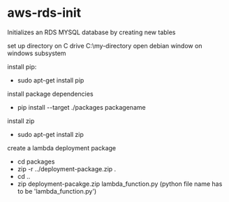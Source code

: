 # aws-rds-init
Initializes an RDS MYSQL database by creating new tables

set up directory on C drive C:\my-directory
open debian window on windows subsystem

install pip:
  - sudo apt-get install pip

install package dependencies
  - pip install --target ./packages packagename

install zip
  - sudo apt-get install zip 

create a lambda deployment package
  - cd packages
  - zip -r ../deployment-package.zip .
  - cd ..
  - zip deployment-pacakge.zip lambda_function.py  (python file name has to be 'lambda_function.py')
